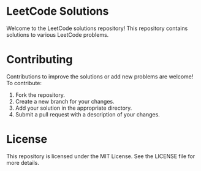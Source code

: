 # LeetCode Solutions

Welcome to the LeetCode solutions repository! This repository contains solutions to various LeetCode problems.

# Contributing
Contributions to improve the solutions or add new problems are welcome! To contribute:

1. Fork the repository.
2. Create a new branch for your changes.
3. Add your solution in the appropriate directory.
4. Submit a pull request with a description of your changes.

# License
This repository is licensed under the MIT License. See the LICENSE file for more details.
